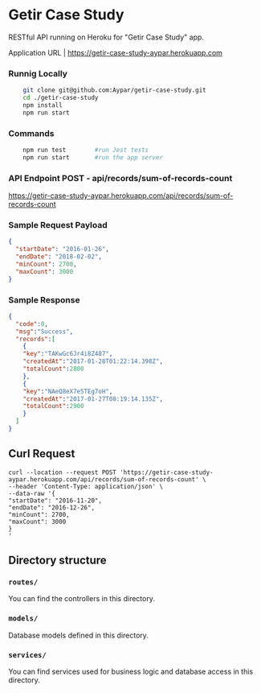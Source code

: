 
# Getir Case Study
RESTful API running on Heroku  for "Getir Case Study" app.

Application URL | https://getir-case-study-aypar.herokuapp.com

### Runnig Locally
```bash
	git clone git@github.com:Aypar/getir-case-study.git
	cd ./getir-case-study
	npm install
	npm run start
```

### Commands
```bash
	npm run test 		#run Jest tests
	npm run start 		#run the app server
```



### API Endpoint 	POST - api/records/sum-of-records-count

https://getir-case-study-aypar.herokuapp.com/api/records/sum-of-records-count

### Sample Request Payload

```json
{
  "startDate": "2016-01-26",
  "endDate": "2018-02-02",
  "minCount": 2700,
  "maxCount": 3000
}
```
### Sample Response 
```json
{
  "code":0,
  "msg":"Success",
  "records":[
    {
    "key":"TAKwGc6Jr4i8Z487",
    "createdAt":"2017-01-28T01:22:14.398Z",
    "totalCount":2800
    },
    {
    "key":"NAeQ8eX7e5TEg7oH",
    "createdAt":"2017-01-27T08:19:14.135Z",
    "totalCount":2900
    }
  ]
}
```
## Curl Request
```
curl --location --request POST 'https://getir-case-study-aypar.herokuapp.com/api/records/sum-of-records-count' \
--header 'Content-Type: application/json' \
--data-raw '{
"startDate": "2016-11-20",
"endDate": "2016-12-26",
"minCount": 2700,
"maxCount": 3000
}
'
```
## Directory structure
### `routes/`
You can find the controllers in this directory.
### `models/`
Database models defined in this directory.
### `services/`
You can find services used for business logic and database access in this directory.
